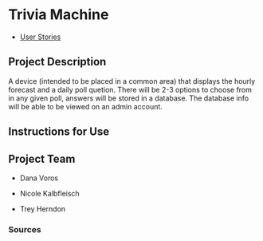 # Trivia Machine

* [User Stories](userStories.md)

## Project Description

A device (intended to be placed in a common area) that displays the hourly forecast and a daily poll quetion. There will be 2-3 options to choose from in any given poll, answers will be stored in a database. The database info will be able to be viewed on an admin account.

## Instructions for Use

## Project Team

* Dana Voros

* Nicole Kalbfleisch

* Trey Herndon

### Sources
